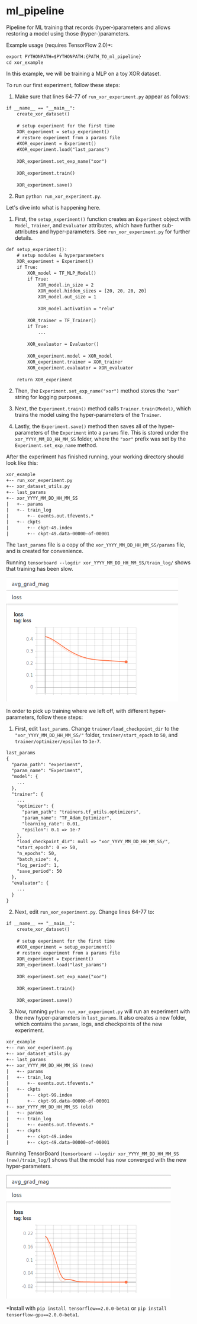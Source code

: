 # ml_pipeline

Pipeline for ML training that records (hyper-)parameters and allows restoring a model using those (hyper-)parameters.

Example usage (requires TensorFlow 2.0)*:
```
export PYTHONPATH=$PYTHONPATH:{PATH_TO_ml_pipeline}
cd xor_example
```

In this example, we will be training a MLP on a toy XOR dataset.

To run our first experiment, follow these steps:

1. Make sure that lines 64-77 of `run_xor_experiment.py` appear as follows:
```
if __name__ == "__main__":
    create_xor_dataset()

    # setup experiment for the first time
    XOR_experiment = setup_experiment()
    # restore experiment from a params file
    #XOR_experiment = Experiment()
    #XOR_experiment.load("last_params")

    XOR_experiment.set_exp_name("xor")

    XOR_experiment.train()

    XOR_experiment.save()
```

2. Run `python run_xor_experiment.py`. 

Let's dive into what is happening here.

1. First, the `setup_experiment()` function creates an `Experiment` object with `Model`, `Trainer`, and `Evaluator` attributes, which have further sub-attributes and hyper-parameters. See `run_xor_experiment.py` for further details. 
```
def setup_experiment():
    # setup modules & hyperparameters
    XOR_experiment = Experiment()
    if True:
        XOR_model = TF_MLP_Model()
        if True:
            XOR_model.in_size = 2
            XOR_model.hidden_sizes = [20, 20, 20, 20]
            XOR_model.out_size = 1

            XOR_model.activation = "relu"

        XOR_trainer = TF_Trainer()
        if True:
            ...

        XOR_evaluator = Evaluator()

        XOR_experiment.model = XOR_model
        XOR_experiment.trainer = XOR_trainer
        XOR_experiment.evaluator = XOR_evaluator

    return XOR_experiment
```

2. Then, the `Experiment.set_exp_name("xor")` method stores the `"xor"` string for logging purposes.

3. Next, the `Experiment.train()` method calls `Trainer.train(Model)`, which trains the model using the hyper-parameters of the `Trainer`.

4. Lastly, the `Experiment.save()` method then saves all of the hyper-parameters of the `Experiment` into a `params` file. This is stored under the `xor_YYYY_MM_DD_HH_MM_SS` folder, where the `"xor"` prefix was set by the `Experiment.set_exp_name` method.

After the experiment has finished running, your working directory should look like this:
```
xor_example
+-- run_xor_experiment.py
+-- xor_dataset_utils.py
+-- last_params
+-- xor_YYYY_MM_DD_HH_MM_SS
|   +-- params
|   +-- train_log
|       +-- events.out.tfevents.*
|   +-- ckpts
|       +-- ckpt-49.index
|       +-- ckpt-49.data-00000-of-00001
```

The `last_params` file is a copy of the `xor_YYYY_MM_DD_HH_MM_SS/params` file, and is created for convenience.

Running `tensorboard --logdir xor_YYYY_MM_DD_HH_MM_SS/train_log/` shows that training has been slow. 

![exp1_loss](/doc_images/exp1_loss.png)

In order to pick up training where we left off, with different hyper-parameters, follow these steps:

1. First, edit `last_params`. Change `trainer/load_checkpoint_dir` to the `"xor_YYYY_MM_DD_HH_MM_SS/"` folder, `trainer/start_epoch` to `50`, and `trainer/optimizer/epsilon` to `1e-7`.
```
last_params
{
  "param_path": "experiment",
  "param_name": "Experiment",
  "model": {
    ...
  },
  "trainer": {
    ...
    "optimizer": {
      "param_path": "trainers.tf_utils.optimizers",
      "param_name": "TF_Adam_Optimizer",
      "learning_rate": 0.01,
      "epsilon": 0.1 => 1e-7
    },
    "load_checkpoint_dir": null => "xor_YYYY_MM_DD_HH_MM_SS/",
    "start_epoch": 0 => 50,
    "n_epochs": 50,
    "batch_size": 4,
    "log_period": 1,
    "save_period": 50
  },
  "evaluator": {
    ...
  }
}
```

2. Next, edit `run_xor_experiment.py`. Change lines 64-77 to:
```
if __name__ == "__main__":
    create_xor_dataset()

    # setup experiment for the first time
    #XOR_experiment = setup_experiment()
    # restore experiment from a params file
    XOR_experiment = Experiment()
    XOR_experiment.load("last_params")

    XOR_experiment.set_exp_name("xor")

    XOR_experiment.train()

    XOR_experiment.save()
```

3. Now, running `python run_xor_experiment.py` will run an experiment with the new hyper-parameters in `last_params`. It also creates a new folder, which contains the `params`, logs, and checkpoints of the new experiment. 
```
xor_example
+-- run_xor_experiment.py
+-- xor_dataset_utils.py
+-- last_params
+-- xor_YYYY_MM_DD_HH_MM_SS (new)
|   +-- params
|   +-- train_log
|       +-- events.out.tfevents.*
|   +-- ckpts
|       +-- ckpt-99.index
|       +-- ckpt-99.data-00000-of-00001
+-- xor_YYYY_MM_DD_HH_MM_SS (old)
|   +-- params
|   +-- train_log
|       +-- events.out.tfevents.*
|   +-- ckpts
|       +-- ckpt-49.index
|       +-- ckpt-49.data-00000-of-00001
```

Running TensorBoard (`tensorboard --logdir xor_YYYY_MM_DD_HH_MM_SS (new)/train_log/`) shows that the model has now converged with the new hyper-parameters.

![exp2_loss](/doc_images/exp2_loss.png)

*Install with `pip install tensorflow==2.0.0-beta1` or `pip install tensorflow-gpu==2.0.0-beta1`.
